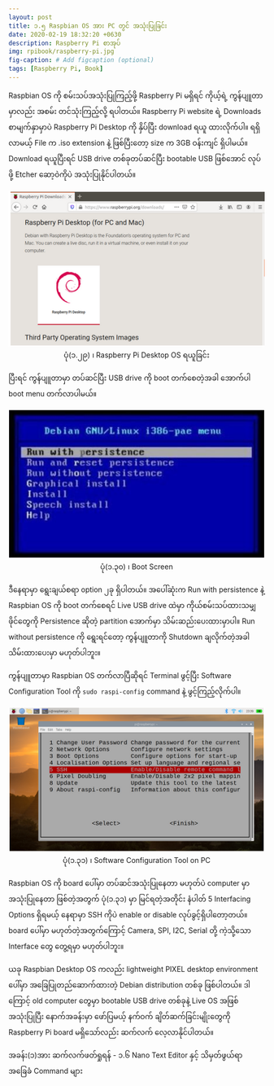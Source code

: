 ```yaml
---
layout: post
title: ၁.၅ Raspbian OS အား PC တွင် အသုံးပြုခြင်း
date: 2020-02-19 18:32:20 +0630
description: Raspberry Pi စာအုပ်
img: rpibook/raspberry-pi.jpg
fig-caption: # Add figcaption (optional)
tags: [Raspberry Pi, Book]
---
```

Raspbian OS ကို စမ်းသပ်အသုံးပြုကြည့်ဖို့ Raspberry Pi မရှိရင် ကိုယ့်ရဲ့ ကွန်ပျူတာမှာလည်း အစမ်း တင်သုံးကြည့်လို့ ရပါတယ်။ Raspberry Pi website ရဲ့ Downloads စာမျက်နှာမှာပဲ Raspberry Pi Desktop ကို နှိပ်ပြီး download ရယူ ထားလိုက်ပါ။ ရရှိလာမယ့် File က .iso extension နဲ့ ဖြစ်ပြီးတော့ size က 3GB ဝန်းကျင် ရှိပါမယ်။ Download ရယူပြီးရင် USB drive တစ်ခုတပ်ဆင်ပြီး bootable USB ဖြစ်အောင် လုပ်ဖို့ Etcher ဆော့ဝဲကိုပဲ အသုံးပြုနိုင်ပါတယ်။

<p align="center">
<img src="/assets/img/rpibook/desktop-os.png">
<br>
<a>ပုံ(၁.၂၉) ၊ Raspberry Pi Desktop OS ရယူခြင်း</a>
</p>

ပြီးရင် ကွန်ပျူတာမှာ တပ်ဆင်ပြီး USB drive ကို boot တက်စေတဲ့အခါ အောက်ပါ boot menu တက်လာပါမယ်။ 

<p align="center">
<img src="/assets/img/rpibook/boot-screen.png">
<br>
<a>ပုံ(၁.၃၀) ၊ Boot Screen</a>
</p>

ဒီနေရာမှာ ရွေးချယ်စရာ option ၂ခု ရှိပါတယ်။ အပေါ်ဆုံးက Run with persistence နဲ့ Raspbian OS ကို boot တက်စေရင် Live USB drive ထဲမှာ ကိုယ်စမ်းသပ်ထားသမျှ ဖိုင်တွေကို Persistence ဆိုတဲ့ partition အောက်မှာ သိမ်းဆည်းပေးထားမှာပါ။ Run without persistence ကို ရွေးရင်တော့ ကွန်ပျူတာကို Shutdown ချလိုက်တဲ့အခါ သိမ်းထားပေးမှာ မဟုတ်ပါဘူး။

ကွန်ပျူတာမှာ Raspbian OS တက်လာပြီဆိုရင် Terminal ဖွင့်ပြီး Software Configuration Tool ကို  `sudo raspi-config`  command နဲ့ ဖွင့်ကြည့်လိုက်ပါ။

<p align="center">
<img src="/assets/img/rpibook/rpi-os-pc.png">
<br>
<a>ပုံ(၁.၃၁) ၊ Software Configuration Tool on PC</a>
</p>

Raspbian OS ကို board ပေါ်မှာ တပ်ဆင်အသုံးပြုနေတာ မဟုတ်ပဲ computer မှာ အသုံးပြုနေတာ ဖြစ်တဲ့အတွက် ပုံ(၁.၃၁) မှာ မြင်ရတဲ့အတိုင်း နံပါတ် 5 Interfacing Options ရှိရမယ့် နေရာမှာ SSH ကိုပဲ enable or disable လုပ်ခွင့်ရှိပါတော့တယ်။ board ပေါ်မှာ မဟုတ်တဲ့အတွက်ကြောင့် Camera, SPI, I2C, Serial တို့ ကဲ့သို့သော Interface တွေ တွေ့ရမှာ မဟုတ်ပါဘူး။

ယခု Raspbian Desktop OS ကလည်း lightweight PIXEL desktop environment ပေါ်မှာ အခြေပြုတည်ဆောက်ထားတဲ့ Debian distribution တစ်ခု ဖြစ်ပါတယ်။ ဒါကြောင့် old computer တွေမှာ bootable USB drive တစ်ခုနဲ့ Live OS အဖြစ် အသုံးပြုပြီး နောက်အခန်းမှာ ဖော်ပြမယ့် နက်ဝက် ချိတ်ဆက်ခြင်းမျိုးတွေကို Raspberry Pi board မရှိသော်လည်း ဆက်လက် လေ့လာနိုင်ပါတယ်။

အခန်း(၁)အား ဆက်လက်ဖတ်ရှုရန် - <a style="text-decoration:none" href="https://rpibook.github.io">၁.၆ Nano Text Editor နှင့် သိမှတ်ဖွယ်ရာ အခြေခံ Command များ</a>
